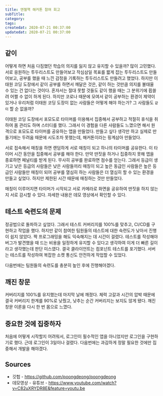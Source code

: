 ```yaml
---
title: 엔젤핵 해커톤 참여 회고
subTitle:
category:
tags:
createdat: 2020-07-21 00:37:00
updatedat: 2020-07-21 00:37:00
---
```


## 같이

어떻게 하면 처음 다짐했던 학습의 의지를 잃지 않고 유지할 수 있을까? 많이 고민했다. 서로 응원하는 투두리스트도 만들어보고 작심삼일 목표를 짧게 잡는 투두리스트도 만들어보고, 공부를 했을 때 느낀 감정을 기록하는 투두리스트도 만들려고 했었다. 하지만 이태원 코딩 도장에서 같이 공부를 하면서 깨달은 것은, 같이 하는 것만큼 의지를 불태울 수 있는 건 없다는 것이다. 혼자서는 절대 못할 것들도 같이 했을 때는 그 분위기에 휩쓸려 어쩔 수 없이 하게 된다. 하지만 코로나 때문에 모여서 같이 공부하는 환경이 제약이 있거나 우리처럼 이태원 코딩 도장이 없는 사람들은 어떻게 해야 하는가? 그 사람들도 `같이` 할 순 없을까?  

이태원 코딩 도장에서 포모도로 타이머를 이용해서 집중해서 공부하고 적절히 휴식을 취하여 몸 관리도 하며 스터디를 했다. 그래서 이 경험을 다른 사람들도 느꼈으면 해서 원격으로 포모도로 타이머를 공유하는 앱을 만들었다. 만들고 싶다 생각만 하고 실제로 만들기에는 두려움 때문에 시도조차 못했는데, 해커톤이라는 핑계삼아 만들었다.  

서로 접속해서 매칭을 하면 랜덤하게 서로 매칭이 되고 하나의 타이머를 공유한다. 이 타이머 시간 동안을 집중해서 공부를 해야 한다. 만약 딴짓을 하거나 집중하지 못해 앱을 종료하면 페널티를 받게 된다. 무사히 공부를 완료하면 점수를 얻는다. 그래서 등급이 생기고 낮은 등급의 사람들은 낮은 사람들끼리 매칭이 되고 높은 동급인 사람들은 높은 등급인 사람들만 매칭이 되어 공부를 열심히 하는 사람들은 더 열심히 할 수 있는 환경을 만들고 싶었다. 하지만 제한된 시간 때문에 매칭하는 것만 만들었다.  

매칭이 이루어지면 타이머가 시작되고 서로 카메라로 화면을 공유하여 딴짓을 하지 않는지 서로 감시할 수 있다. 자세한 내용은 데모 영상에서 확인할 수 있다.

## 테스트 숙련도의 문제

정공법으로 돌파하고 싶었다. 그래서 테스트 커버리지를 100%를 맞추고, CI/CD를 구현하고 작업을 했다. 하지만 같이 참여한 팀원들의 테스트에 대한 숙련도가 낮아서 진행이 쉽지 않았다. 짝 프로그래밍을 해도 익숙해지는 데 시간이 걸렸다. 테스트를 작성해야 버그가 발견했을 때 드는 비용을 일정하게 유지할 수 있다고 생각하여 이게 더 빠른 길이라고 생각했는데 판단 미스였다. 결국 클라이언트는 컴포넌트 테스트를 포기했다. 서버는 테스트를 작성하여 복잡한 소켓 통신도 안전하게 작업할 수 있었다.  

다음번에는 팀원들의 숙련도를 충분히 높인 후에 진행해야겠다.

## 깨진 창문

커버리지를 100%를 유지했는데 마지막 날에 깨졌다. 체력 고갈과 시간의 압박 때문에 결국 커버리지 한계를 90%로 낮췄고, 낮추는 순간 커버리지는 보지도 않게 됐다. 깨진 창문 이론을 다시 한 번 몸으로 느꼈다.

## 중요한 것에 집중하자

처음에 어떻게 시작할지 어려워서, 로그인이 필수적인 앱을 아니었지만 로그인을 구현하기로 했다. 근데 로그인이 3일이나 걸렸다. 다음번에는 과감하게 정말 필요한 것에만 집중해서 개발을 해야겠다.

## Sources

* 깃헙 - <https://github.com/poongdeong/poongdeong>
* 데모영상 - 유튜브 - <https://www.youtube.com/watch?v=C82uXRYDR8E&feature=youtu.be>
